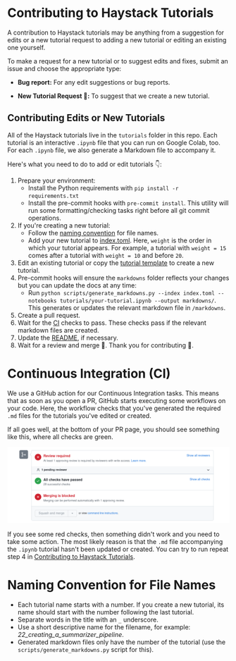 # Contributing to Haystack Tutorials

A contribution to Haystack tutorials may be anything from a suggestion for edits or a new tutorial request to adding a new tutorial or editing an existing one yourself.

To make a request for a new tutorial or to suggest edits and fixes, submit an issue and choose the appropriate type:

- **Bug  report:** For any edit suggestions or bug reports.

- **New Tutorial Request 📓:** To suggest that we create a new tutorial.

## Contributing Edits or New Tutorials

All of the Haystack tutorials live in the `tutorials` folder in this repo. Each tutorial is an interactive `.ipynb` file that you can run on Google Colab, too. For each `.ipynb` file, we also generate a Markdown file to accompany it.

Here's what you need to do to add or edit tutorials 👇:

1. Prepare your environment:
   - Install the Python requirements with `pip install -r requirements.txt`
   - Install the pre-commit hooks with `pre-commit install`. This utility will run some formatting/checking
   tasks right before all git commit operations.
2. If you're creating a new tutorial:
   - Follow the [naming convention](#naming-convention-for-file-names) for file names.
   - Add your new tutorial to [index.toml](/index.toml). Here, `weight` is the order in which your tutorial appears. For example, a tutorial with `weight = 15` comes after a tutorial with `weight = 10` and before `20`.
3. Edit an existing tutorial or copy the [tutorial template](/tutorials/template.ipynb) to create a new tutorial. 
4. Pre-commit hooks will ensure the `markdowns` folder reflects your changes but you can update the docs at any time:
    - Run `python scripts/generate_markdowns.py --index index.toml --notebooks tutorials/your-tutorial.ipynb --output markdowns/`. This generates or updates the relevant markdown file in `/markdowns`.
5. Create a pull request.
6. Wait for the [CI](#ci-continuous-integration) checks to pass.
   These checks pass if the relevant markdown files are created.
7. Update the [README](./README.md), if necessary.
8. Wait for a review and merge 🎉. Thank you for contributing 💙.


# Continuous Integration (CI)

We use a GitHub action for our Continuous Integration tasks. This means that as soon as you open a PR, GitHub starts executing some workflows on your code. Here, the workflow checks that you've generated the required `.md` files for the tutorials you've edited or created.

If all goes well, at the bottom of your PR page, you should see something like this, where all checks are green.

![](https://raw.githubusercontent.com/deepset-ai/haystack/main/docs/img/ci-success.png)

If you see some red checks, then something didn't work and you need to take some action. The most likely reason is that the `.md` file accompanying the `.ipynb` tutorial hasn't been updated or created. You can try to run repeat step 4 in [Contributing to Haystack Tutorials](#contributing-to-haystack-tutorials).

# Naming Convention for File Names

- Each tutorial name starts with a number. If you create a new tutorial, its name should start with the number following the last tutorial. 
- Separate words in the title with an `_` underscore.
- Use a short descriptive name for the filename, for example: *22_creating_a_summarizer_pipeline*.
- Generated markdown files only have the number of the tutorial (use the `scripts/generate_markdowns.py` script for this).
